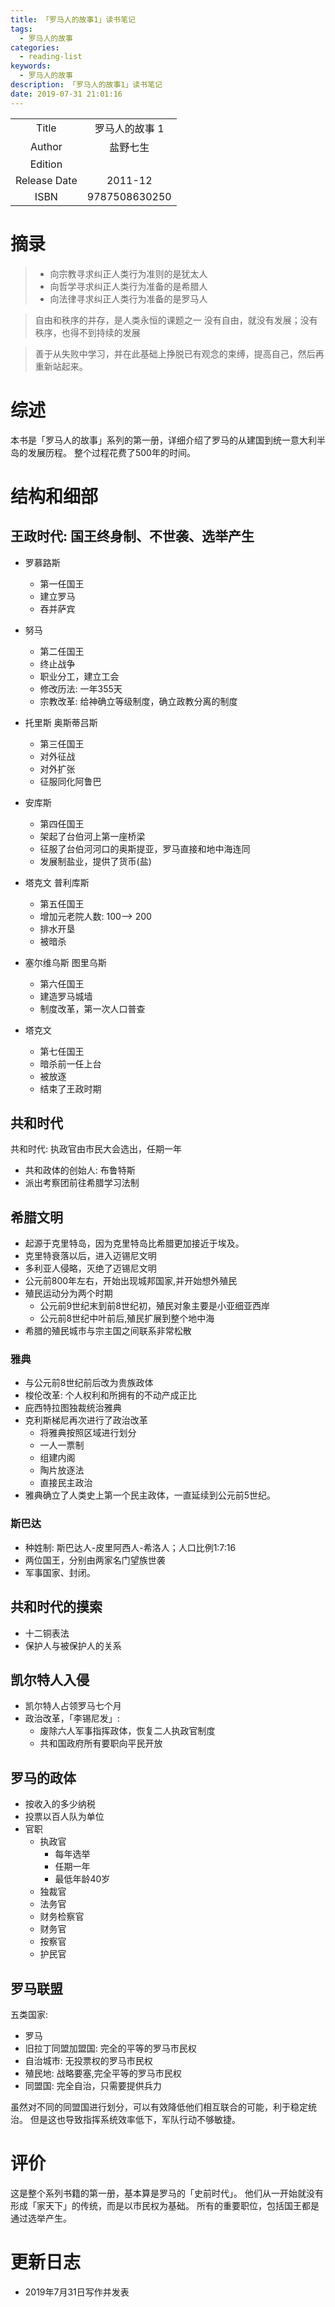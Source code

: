 ```yaml
---
title: 「罗马人的故事1」读书笔记
tags:
  - 罗马人的故事
categories:
  - reading-list
keywords:
  - 罗马人的故事
description: 「罗马人的故事1」读书笔记
date: 2019-07-31 21:01:16
---
```





|  |  |
|:-------------:|:--:|
|Title          | 罗马人的故事 1 |
|Author        | 盐野七生  |
|Edition       |  |
|Release Date  | 2011-12 |
|ISBN          | 9787508630250 |



# 摘录
> - 向宗教寻求纠正人类行为准则的是犹太人
> - 向哲学寻求纠正人类行为准备的是希腊人
> - 向法律寻求纠正人类行为准备的是罗马人

> 自由和秩序的并存，是人类永恒的课题之一
> 没有自由，就没有发展；没有秩序，也得不到持续的发展

> 善于从失败中学习，并在此基础上挣脱已有观念的束缚，提高自己，然后再重新站起来。

# 综述

本书是「罗马人的故事」系列的第一册，详细介绍了罗马的从建国到统一意大利半岛的发展历程。
整个过程花费了500年的时间。

# 结构和细部

## 王政时代: 国王终身制、不世袭、选举产生

- 罗慕路斯
    - 第一任国王
    - 建立罗马
    - 吞并萨宾
- 努马
    - 第二任国王
    - 终止战争
    - 职业分工，建立工会
    - 修改历法: 一年355天
    - 宗教改革: 给神确立等级制度，确立政教分离的制度
- 托里斯 奥斯蒂吕斯
    - 第三任国王
    - 对外征战
    - 对外扩张
    - 征服同化阿鲁巴

- 安库斯
    - 第四任国王
    - 架起了台伯河上第一座桥梁
    - 征服了台伯河河口的奥斯提亚，罗马直接和地中海连同
    - 发展制盐业，提供了货币(盐)

- 塔克文 普利库斯
    - 第五任国王
    - 增加元老院人数: 100--> 200
    - 排水开垦
    - 被暗杀

- 塞尔维乌斯 图里乌斯
    - 第六任国王
    - 建造罗马城墙
    - 制度改革，第一次人口普查

- 塔克文
    - 第七任国王
    - 暗杀前一任上台
    - 被放逐
    - 结束了王政时期

## 共和时代

共和时代: 执政官由市民大会选出，任期一年

- 共和政体的创始人: 布鲁特斯
- 派出考察团前往希腊学习法制

## 希腊文明

- 起源于克里特岛，因为克里特岛比希腊更加接近于埃及。
- 克里特衰落以后，进入迈锡尼文明
- 多利亚人侵略，灭绝了迈锡尼文明
- 公元前800年左右，开始出现城邦国家,并开始想外殖民
- 殖民运动分为两个时期
    - 公元前9世纪末到前8世纪初，殖民对象主要是小亚细亚西岸
    - 公元前8世纪中叶前后,殖民扩展到整个地中海
- 希腊的殖民城市与宗主国之间联系非常松散


### 雅典
- 与公元前8世纪前后改为贵族政体
- 梭伦改革: 个人权利和所拥有的不动产成正比
- 庇西特拉图独裁统治雅典
- 克利斯梯尼再次进行了政治改革
    - 将雅典按照区域进行划分
    - 一人一票制
    - 组建内阁
    - 陶片放逐法
    - 直接民主政治
- 雅典确立了人类史上第一个民主政体，一直延续到公元前5世纪。

### 斯巴达
- 种姓制: 斯巴达人-皮里阿西人-希洛人；人口比例1:7:16
- 两位国王，分别由两家名门望族世袭
- 军事国家、封闭。

## 共和时代的摸索

- 十二铜表法
- 保护人与被保护人的关系

## 凯尔特人入侵

- 凯尔特人占领罗马七个月
- 政治改革，「李锡尼发」:
    - 废除六人军事指挥政体，恢复二人执政官制度
    - 共和国政府所有要职向平民开放

## 罗马的政体

- 按收入的多少纳税
- 投票以百人队为单位
- 官职
    - 执政官
        - 每年选举
        - 任期一年
        - 最低年龄40岁
    - 独裁官
    - 法务官
    - 财务检察官
    - 财务官
    - 按察官
    - 护民官

## 罗马联盟
五类国家:
- 罗马
- 旧拉丁同盟加盟国: 完全的平等的罗马市民权
- 自治城市: 无投票权的罗马市民权
- 殖民地: 战略要塞,完全平等的罗马市民权
- 同盟国: 完全自治，只需要提供兵力

虽然对不同的同盟国进行划分，可以有效降低他们相互联合的可能，利于稳定统治。
但是这也导致指挥系统效率低下，军队行动不够敏捷。

#  评价

这是整个系列书籍的第一册，基本算是罗马的「史前时代」。
他们从一开始就没有形成「家天下」的传统，而是以市民权为基础。
所有的重要职位，包括国王都是通过选举产生。

# 更新日志

- 2019年7月31日写作并发表
